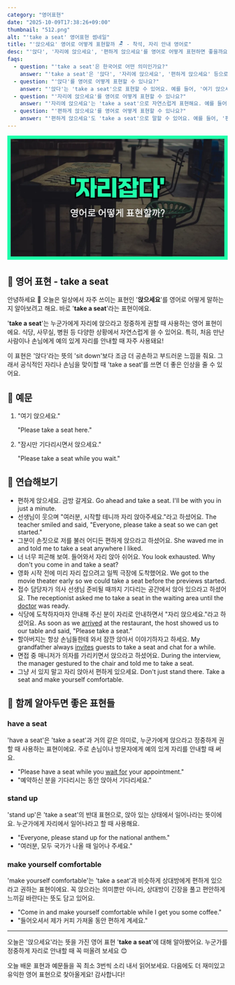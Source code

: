 ```yaml
---
category: "영어표현"
date: "2025-10-09T17:38:26+09:00"
thumbnail: "512.png"
alt: "'take a seat' 영어표현 썸네일"
title: "'앉으세요' 영어로 어떻게 표현할까 🪑 - 착석, 자리 안내 영어로"
desc: "'앉다', '자리에 앉으세요', '편하게 앉으세요'를 영어로 어떻게 표현하면 좋을까요? '여기 앉으세요.', '편하게 앉으세요.' 등을 영어로 표현하는 법을 배워봅시다. 다양한 예문을 통해서 연습하고 본인의 표현으로 만들어 보세요."
faqs: 
  - question: "'take a seat'은 한국어로 어떤 의미인가요?"
    answer: "'take a seat'은 '앉다', '자리에 앉으세요', '편하게 앉으세요' 등으로 해석돼요. 누군가에게 정중하게 앉으라고 권할 때 쓰는 표현이에요."
  - question: "'앉다'를 영어로 어떻게 표현할 수 있나요?"
    answer: "'앉다'는 'take a seat'으로 표현할 수 있어요. 예를 들어, '여기 앉으세요.'는 'Please take a seat here.'라고 해요."
  - question: "'자리에 앉으세요'를 영어로 어떻게 표현할 수 있나요?"
    answer: "'자리에 앉으세요'는 'take a seat'으로 자연스럽게 표현해요. 예를 들어, '자리에 앉으세요.'는 'Take a seat, please.'라고 말해요."
  - question: "'편하게 앉으세요'를 영어로 어떻게 표현할 수 있나요?"
    answer: "'편하게 앉으세요'도 'take a seat'으로 말할 수 있어요. 예를 들어, '편하게 앉으세요.'는 'Please take a seat and make yourself comfortable.'라고 해요."
---
```


!['take a seat' 영어표현](./512.png)

## 🌟 영어 표현 - take a seat

안녕하세요 👋 오늘은 일상에서 자주 쓰이는 표현인 '**앉으세요**'를 영어로 어떻게 말하는지 알아보려고 해요. 바로 '**take a seat**'라는 표현이에요.

'**take a seat**'는 누군가에게 자리에 앉으라고 정중하게 권할 때 사용하는 영어 표현이에요. 식당, 사무실, 병원 등 다양한 상황에서 자연스럽게 쓸 수 있어요. 특히, 처음 만난 사람이나 손님에게 예의 있게 자리를 안내할 때 자주 사용돼요!

이 표현은 '앉다'라는 뜻의 'sit down'보다 조금 더 공손하고 부드러운 느낌을 줘요. 그래서 공식적인 자리나 손님을 맞이할 때 'take a seat'를 쓰면 더 좋은 인상을 줄 수 있어요.

## 📖 예문

1. "여기 앉으세요."

   "Please take a seat here."

2. "잠시만 기다리시면서 앉으세요."

   "Please take a seat while you wait."



## 💬 연습해보기

<ul data-interactive-list>

  <li data-interactive-item>
    <span data-toggler>편하게 앉으세요. 금방 갈게요.</span>
    <span data-answer>Go ahead and take a seat. I'll be with you in just a minute.</span>
  </li>

  <li data-interactive-item>
    <span data-toggler>선생님이 웃으며 "여러분, 시작할 테니까 자리 앉아주세요."라고 하셨어요.</span>
    <span data-answer>The teacher smiled and said, "Everyone, please take a seat so we can get started."</span>
  </li>

  <li data-interactive-item>
    <span data-toggler>그분이 손짓으로 저를 불러 어디든 편하게 앉으라고 하셨어요.</span>
    <span data-answer>She waved me in and told me to take a seat anywhere I liked.</span>
  </li>

  <li data-interactive-item>
    <span data-toggler>너 너무 피곤해 보여. 들어와서 자리 앉아 쉬어요.</span>
    <span data-answer>You look exhausted. Why don't you come in and take a seat?</span>
  </li>

  <li data-interactive-item>
    <span data-toggler>영화 시작 전에 미리 자리 잡으려고 일찍 극장에 도착했어요.</span>
    <span data-answer>We got to the movie theater early so we could take a seat before the previews started.</span>
  </li>

  <li data-interactive-item>
    <span data-toggler>접수 담당자가 의사 선생님 준비될 때까지 기다리는 공간에서 앉아 있으라고 하셨어요.</span>
    <span data-answer>The receptionist asked me to take a seat in the waiting area until the <a href="/blog/in-english/563.doctor/">doctor</a> was ready.</span>
  </li>

  <li data-interactive-item>
    <span data-toggler>식당에 도착하자마자 안내해 주신 분이 자리로 안내하면서 "자리 앉으세요."라고 하셨어요.</span>
    <span data-answer>As soon as we <a href="/blog/in-english/403.arrive/">arrived</a> at the restaurant, the host showed us to our table and said, "Please take a seat."</span>
  </li>

  <li data-interactive-item>
    <span data-toggler>할아버지는 항상 손님들한테 와서 잠깐 앉아서 이야기하자고 하세요.</span>
    <span data-answer>My grandfather always <a href="/blog/in-english/347.invite/">invites</a> guests to take a seat and chat for a while.</span>
  </li>

  <li data-interactive-item>
    <span data-toggler>면접 중 매니저가 의자를 가리키면서 앉으라고 하셨어요.</span>
    <span data-answer>During the interview, the manager gestured to the chair and told me to take a seat.</span>
  </li>

  <li data-interactive-item>
    <span data-toggler>그냥 서 있지 말고 자리 앉아서 편하게 있으세요.</span>
    <span data-answer>Don't just stand there. Take a seat and make yourself comfortable.</span>
  </li>

</ul>

## 🤝 함께 알아두면 좋은 표현들

### have a seat

'have a seat'은 'take a seat'과 거의 같은 의미로, 누군가에게 앉으라고 정중하게 권할 때 사용하는 표현이에요. 주로 손님이나 방문자에게 예의 있게 자리를 안내할 때 써요.

- "Please have a seat while you [wait for](/blog/in-english/377.wait-for/) your appointment."
- "예약하신 분을 기다리시는 동안 앉아서 기다리세요."

### stand up

'stand up'은 'take a seat'의 반대 표현으로, 앉아 있는 상태에서 일어나라는 뜻이에요. 누군가에게 자리에서 일어나라고 할 때 사용해요.

- "Everyone, please stand up for the national anthem."
- "여러분, 모두 국가가 나올 때 일어나 주세요."

### make yourself comfortable

'make yourself comfortable'는 'take a seat'과 비슷하게 상대방에게 편하게 있으라고 권하는 표현이에요. 꼭 앉으라는 의미뿐만 아니라, 상대방이 긴장을 풀고 편안하게 느끼길 바란다는 뜻도 담고 있어요.

- "Come in and make yourself comfortable while I get you some coffee."
- "들어오셔서 제가 커피 가져올 동안 편하게 계세요."

---

오늘은 '앉으세요'라는 뜻을 가진 영어 표현 '**take a seat**'에 대해 알아봤어요. 누군가를 정중하게 자리로 안내할 때 꼭 떠올려 보세요 😊

오늘 배운 표현과 예문들을 꼭 최소 3번씩 소리 내서 읽어보세요. 다음에도 더 재미있고 유익한 영어 표현으로 찾아올게요! 감사합니다!


